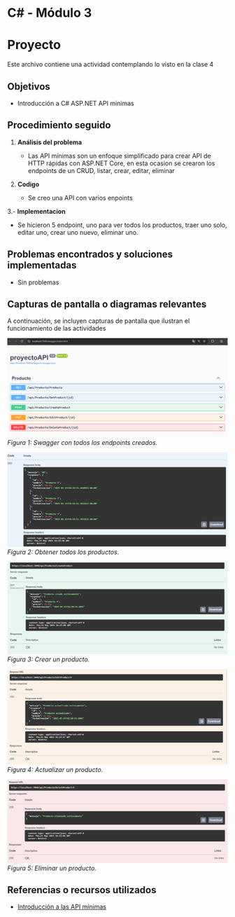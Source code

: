 # C# - Módulo 3

# Proyecto 

Este archivo contiene una actividad contemplando lo visto en la clase 4

## Objetivos 

- Introducción a C# ASP.NET API minimas 

## Procedimiento seguido

1. **Análisis del problema**  
   - Las API mínimas son un enfoque simplificado para crear API de HTTP rápidas con ASP.NET Core, en esta ocasion se crearon los endpoints de un CRUD, listar, crear, editar, eliminar

2. **Codigo**  
   - Se creo una API con varios enpoints 

3.- **Implementacion**
   - Se hicieron 5 endpoint, uno para ver todos los productos, traer uno solo, editar uno, crear uno nuevo, eliminar uno.
   
## Problemas encontrados y soluciones implementadas

- Sin problemas

## Capturas de pantalla o diagramas relevantes

A continuación, se incluyen capturas de pantalla que ilustran el funcionamiento de las actividades

![Salida de pruebas](Capturas/img.png)  
*Figura 1: Swagger con todos los endpoints creados.*

![Salida de pruebas](Capturas/img2.png)  
*Figura 2: Obtener todos los productos.*

![Salida de pruebas](Capturas/img3.png)  
*Figura 3: Crear un producto.*

![Salida de pruebas](Capturas/img4.png)  
*Figura 4: Actualizar un producto.*

![Salida de pruebas](Capturas/img5.png)  
*Figura 5: Eliminar un producto.*


## Referencias o recursos utilizados

- [Introducción a las API mínimas](https://learn.microsoft.com/es-mx/aspnet/core/fundamentals/minimal-apis/overview?view=aspnetcore-9.0&WT.mc_id=dotnet-35129-website)
